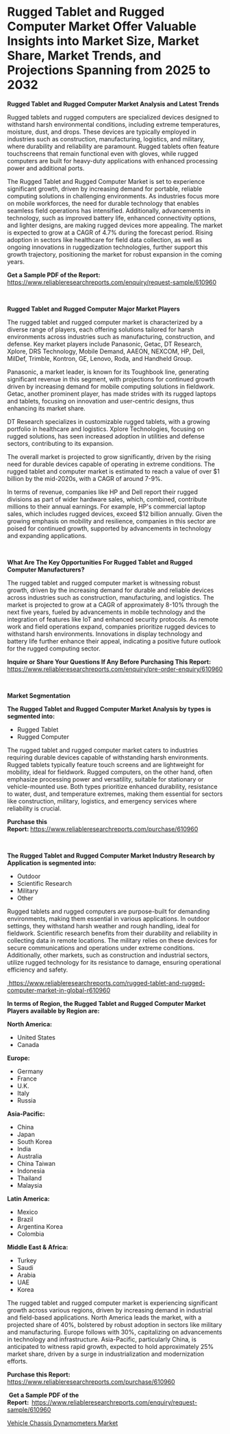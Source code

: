 <p><h1>Rugged Tablet and Rugged Computer Market Offer Valuable Insights into Market Size, Market Share, Market Trends, and Projections Spanning from 2025 to 2032</h1></p><p><strong>Rugged Tablet and Rugged Computer Market Analysis and Latest Trends</strong></p>
<p><p>Rugged tablets and rugged computers are specialized devices designed to withstand harsh environmental conditions, including extreme temperatures, moisture, dust, and drops. These devices are typically employed in industries such as construction, manufacturing, logistics, and military, where durability and reliability are paramount. Rugged tablets often feature touchscreens that remain functional even with gloves, while rugged computers are built for heavy-duty applications with enhanced processing power and additional ports.</p><p>The Rugged Tablet and Rugged Computer Market is set to experience significant growth, driven by increasing demand for portable, reliable computing solutions in challenging environments. As industries focus more on mobile workforces, the need for durable technology that enables seamless field operations has intensified. Additionally, advancements in technology, such as improved battery life, enhanced connectivity options, and lighter designs, are making rugged devices more appealing. The market is expected to grow at a CAGR of 4.7% during the forecast period. Rising adoption in sectors like healthcare for field data collection, as well as ongoing innovations in ruggedization technologies, further support this growth trajectory, positioning the market for robust expansion in the coming years.</p></p>
<p><strong>Get a Sample PDF of the Report:&nbsp;</strong> <a href="https://www.reliableresearchreports.com/enquiry/request-sample/610960?utm_campaign=2251&utm_medium=2&utm_source=Github&utm_content=ia&utm_term=23032025&utm_id=rugged-tablet-and-rugged-computer">https://www.reliableresearchreports.com/enquiry/request-sample/610960</a></p>
<p>&nbsp;</p>
<p><strong>Rugged Tablet and Rugged Computer Major Market Players</strong></p>
<p><p>The rugged tablet and rugged computer market is characterized by a diverse range of players, each offering solutions tailored for harsh environments across industries such as manufacturing, construction, and defense. Key market players include Panasonic, Getac, DT Research, Xplore, DRS Technology, Mobile Demand, AAEON, NEXCOM, HP, Dell, MilDef, Trimble, Kontron, GE, Lenovo, Roda, and Handheld Group.</p><p>Panasonic, a market leader, is known for its Toughbook line, generating significant revenue in this segment, with projections for continued growth driven by increasing demand for mobile computing solutions in fieldwork. Getac, another prominent player, has made strides with its rugged laptops and tablets, focusing on innovation and user-centric designs, thus enhancing its market share.</p><p>DT Research specializes in customizable rugged tablets, with a growing portfolio in healthcare and logistics. Xplore Technologies, focusing on rugged solutions, has seen increased adoption in utilities and defense sectors, contributing to its expansion.</p><p>The overall market is projected to grow significantly, driven by the rising need for durable devices capable of operating in extreme conditions. The rugged tablet and computer market is estimated to reach a value of over $1 billion by the mid-2020s, with a CAGR of around 7-9%. </p><p>In terms of revenue, companies like HP and Dell report their rugged divisions as part of wider hardware sales, which, combined, contribute millions to their annual earnings. For example, HP's commercial laptop sales, which includes rugged devices, exceed $12 billion annually. Given the growing emphasis on mobility and resilience, companies in this sector are poised for continued growth, supported by advancements in technology and expanding applications.</p></p>
<p>&nbsp;</p>
<p><strong>What Are The Key Opportunities For Rugged Tablet and Rugged Computer Manufacturers?</strong></p>
<p><p>The rugged tablet and rugged computer market is witnessing robust growth, driven by the increasing demand for durable and reliable devices across industries such as construction, manufacturing, and logistics. The market is projected to grow at a CAGR of approximately 8-10% through the next five years, fueled by advancements in mobile technology and the integration of features like IoT and enhanced security protocols. As remote work and field operations expand, companies prioritize rugged devices to withstand harsh environments. Innovations in display technology and battery life further enhance their appeal, indicating a positive future outlook for the rugged computing sector.</p></p>
<p><strong>Inquire or Share Your Questions If Any Before Purchasing This Report:</strong> <a href="https://www.reliableresearchreports.com/enquiry/pre-order-enquiry/610960?utm_campaign=2251&utm_medium=2&utm_source=Github&utm_content=ia&utm_term=23032025&utm_id=rugged-tablet-and-rugged-computer">https://www.reliableresearchreports.com/enquiry/pre-order-enquiry/610960</a></p>
<p>&nbsp;</p>
<p><strong>Market Segmentation</strong></p>
<p><strong>The Rugged Tablet and Rugged Computer Market Analysis by types is segmented into:</strong></p>
<p><ul><li>Rugged Tablet</li><li>Rugged Computer</li></ul></p>
<p><p>The rugged tablet and rugged computer market caters to industries requiring durable devices capable of withstanding harsh environments. Rugged tablets typically feature touch screens and are lightweight for mobility, ideal for fieldwork. Rugged computers, on the other hand, often emphasize processing power and versatility, suitable for stationary or vehicle-mounted use. Both types prioritize enhanced durability, resistance to water, dust, and temperature extremes, making them essential for sectors like construction, military, logistics, and emergency services where reliability is crucial.</p></p>
<p><strong>Purchase this Report:&nbsp;</strong><a href="https://www.reliableresearchreports.com/purchase/610960?utm_campaign=2251&utm_medium=2&utm_source=Github&utm_content=ia&utm_term=23032025&utm_id=rugged-tablet-and-rugged-computer">https://www.reliableresearchreports.com/purchase/610960</a></p>
<p>&nbsp;</p>
<p><strong>The Rugged Tablet and Rugged Computer Market Industry Research by Application is segmented into:</strong></p>
<p><ul><li>Outdoor</li><li>Scientific Research</li><li>Military</li><li>Other</li></ul></p>
<p><p>Rugged tablets and rugged computers are purpose-built for demanding environments, making them essential in various applications. In outdoor settings, they withstand harsh weather and rough handling, ideal for fieldwork. Scientific research benefits from their durability and reliability in collecting data in remote locations. The military relies on these devices for secure communications and operations under extreme conditions. Additionally, other markets, such as construction and industrial sectors, utilize rugged technology for its resistance to damage, ensuring operational efficiency and safety.</p></p>
<p><a href="https://www.reliableresearchreports.com/rugged-tablet-and-rugged-computer-market-in-global-r610960?utm_campaign=2251&utm_medium=2&utm_source=Github&utm_content=ia&utm_term=23032025&utm_id=rugged-tablet-and-rugged-computer">&nbsp;https://www.reliableresearchreports.com/rugged-tablet-and-rugged-computer-market-in-global-r610960</a></p>
<p><strong>In terms of Region, the Rugged Tablet and Rugged Computer Market Players available by Region are:</strong></p>
<p>
    <p> <strong> North America: </strong>
        <ul>
            <li>United States</li>
            <li>Canada</li>
        </ul>
        </p> 
    <p> <strong> Europe: </strong>
        <ul>
            <li>Germany</li>
            <li>France</li>
            <li>U.K.</li>
            <li>Italy</li>
            <li>Russia</li>
        </ul>
        </p> 
    <p> <strong> Asia-Pacific: </strong>
        <ul>
            <li>China</li>
            <li>Japan</li>
            <li>South Korea</li>
            <li>India</li>
            <li>Australia</li>
            <li>China Taiwan</li>
            <li>Indonesia</li>
            <li>Thailand</li>
            <li>Malaysia</li>
        </ul>
        </p> 
    <p> <strong> Latin America: </strong>
        <ul>
            <li>Mexico</li>
            <li>Brazil</li>
            <li>Argentina Korea</li>
            <li>Colombia</li>
        </ul>
        </p> 
    <p> <strong> Middle East & Africa: </strong>
        <ul>
            <li>Turkey</li>
            <li>Saudi</li>
            <li>Arabia</li>
            <li>UAE</li>
            <li>Korea</li>
        </ul>
    </p>
    </p>
<p><p>The rugged tablet and rugged computer market is experiencing significant growth across various regions, driven by increasing demand in industrial and field-based applications. North America leads the market, with a projected share of 40%, bolstered by robust adoption in sectors like military and manufacturing. Europe follows with 30%, capitalizing on advancements in technology and infrastructure. Asia-Pacific, particularly China, is anticipated to witness rapid growth, expected to hold approximately 25% market share, driven by a surge in industrialization and modernization efforts.</p></p>
<p><strong>Purchase this Report: </strong><a href="https://www.reliableresearchreports.com/purchase/610960?utm_campaign=2251&utm_medium=2&utm_source=Github&utm_content=ia&utm_term=23032025&utm_id=rugged-tablet-and-rugged-computer">https://www.reliableresearchreports.com/purchase/610960</a></p>
<p>&nbsp;<strong>Get a Sample PDF of the Report:&nbsp;&nbsp;</strong><a href="https://www.reliableresearchreports.com/enquiry/request-sample/610960?utm_campaign=2251&utm_medium=2&utm_source=Github&utm_content=ia&utm_term=23032025&utm_id=rugged-tablet-and-rugged-computer">https://www.reliableresearchreports.com/enquiry/request-sample/610960</a></p>
<p><strong></strong></p>
<p><p><a href="https://github.com/AngelaWalsh696/Market-Research-Report-List-2/blob/main/vehicle-chassis-dynamometers-market.md?utm_campaign=2251&utm_medium=2&utm_source=Github&utm_content=ia&utm_term=23032025&utm_id=rugged-tablet-and-rugged-computer">Vehicle Chassis Dynamometers Market</a></p></p>